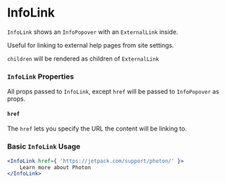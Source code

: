 InfoLink
===========

`InfoLink` shows an `InfoPopover` with an `ExternalLink` inside.

Useful for linking to external help pages from site settings.

`children` will be rendered as children of `ExternalLink`


### `InfoLink` Properties

All props passed to `InfoLink`, except `href` will be passed to `InfoPopover` as props.

#### `href`

The `href` lets you specify the URL the content will be linking to.

### Basic `InfoLink` Usage

```jsx
<InfoLink href={ 'https://jetpack.com/support/photon/' }>
	Learn more about Photon
</InfoLink>
```
